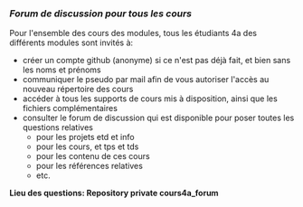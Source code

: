 ### *Forum de discussion pour tous les cours*<br>

Pour l'ensemble des cours des modules, tous les étudiants 4a des différents modules sont invités à:
- créer un compte github (anonyme) si ce n'est pas déjà fait, et bien sans les noms et prénoms
- communiquer le pseudo par mail afin de vous autoriser l'accès au nouveau répertoire des cours
- accéder à tous les supports de cours mis à disposition, ainsi que les fichiers complémentaires
- consulter le forum de discussion qui est disponible pour poser toutes les questions relatives
    -  pour les projets etd et info
    -  pour les cours, et tps et tds
    -  pour les contenu de ces cours
    -  pour les références relatives
    -  etc.

**Lieu des questions: Repository private cours4a_forum**
